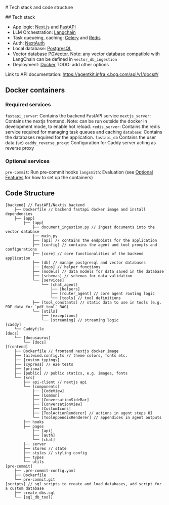# Tech stack and code structure

## Tech stack
- App logic: [Next.js](https://nextjs.org/) and [FastAPI](https://fastapi.tiangolo.com/)
- LLM Orchestration: [Langchain](https://www.langchain.com/)
- Task queueing, caching: [Celery](https://github.com/celery/celery) and [Redis](https://redis.io/)
- Auth: [NextAuth](https://next-auth.js.org/)
- Local database: [PostgresQL](https://www.postgresql.org/)
- Vector database [PGVector](https://github.com/pgvector/pgvector). Note: any vector database compatible with LangChain can be defined in `vector_db_ingestion`
- Deployment: [Docker](https://www.docker.com/) TODO: add other options

Link to API documentation: https://agentkit.infra.x.bcg.com/api/v1/docs#/

## Docker containers

### Required services

`fastapi_server`: Contains the backend FastAPI service
`nextjs_server`: Contains the nextjs frontend. Note: can be run outside the docker in development mode, to enable hot reload.
`redis_server`: Contains the redis service required for managing task queues and caching
`database`: Contains the databases required for the application. `fastapi_db` Contains the user data (se)
`caddy_reverse_proxy`: Configuration for Caddy server acting as reverse proxy

### Optional services

`pre-commit`: Run pre-commit hooks
`langsmith`: Evaluation (see [Optional Features](docs/advanced/optional_features.md) for how to set up the containers)

## Code Structure
```
[backend] // FastAPI/Nextjs backend
    ├── Dockerfile // backend fastapi docker image and install dependencies
    ├── [app]
        ├── [app]
            ├── document_ingestion.py // ingest documents into the vector database
            ├── main.py
            ├── [api] // contains the endpoints for the application
            ├── [config] // contains the agent and tool prompts and configurations
            ├── [core] // core functionalities of the backend application
            ├── [db] // manage postgresql and vector databases
            ├── [deps] // helper functions
            ├── [models] // data models for data saved in the database
            ├── [schemas] // schemas for data validation
            └── [services]
                └── [chat_agent]
                    ├── [helpers]
                    ├── [router_agent] // core agent routing logic
                    └── [tools] // tool definitions
            ├── [tool_constants] // static data to use in tools (e.g. PDF data for `pdf_tool` RAG)
            └── [utils]
                ├── [exceptions]
                └── [streaming] // streaming logic
[caddy]
    └── Caddyfile
[docs]
    └── [docusaurus]
        └── [docs]
[frontend]
    ├── Dockerfile // frontend nextjs docker image
    ├── tailwind.config.ts // theme colors, fonts etc.
    ├── [custom_typings]
    ├── [cypress] // e2e tests
    ├── [prisma]
    ├── [public] // public statics, e.g. images, fonts
    └── [src]
        ├── api-client // nextjs api
        └── [components]
            ├── [CodeView]
            ├── [Common]
            ├── [ConversationSideBar]
            ├── [ConversationView]
            ├── [CustomIcons]
            ├── [ToolActionRenderer] // actions in agent steps UI
            └── [ToolAppendixRenderer] // appendices in agent outputs
        ├── hooks
        ├── pages
            ├── [api]
            ├── [auth]
            └── [chat]
        ├── server
        ├── stores // state
        ├── styles // styling config
        ├── types
        └── utils
[pre-commit]
    ├── .pre-commit-config.yaml
    ├── Dockerfile
    └── pre-commit.git
[scripts] // sql scripts to create and load databases, add script for a custom database
    ├── create-dbs.sql
    └── [sql_db_tool]
```
